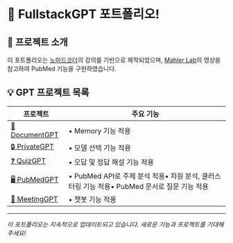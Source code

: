 # 🚀 FullstackGPT 포트폴리오!


## 🌟 프로젝트 소개

이 포트폴리오는 [노마드코더](https://nomadcoders.co/)의 강의를 기반으로 제작되었으며, 
[Mahler Lab](https://www.youtube.com/watch?v=FX65lQr7Ghc)의 영상을 참고하여 PubMed 기능을 구현하였습니다.

## 💡 GPT 프로젝트 목록

| 프로젝트 | 주요 기능 |
|----------|-----------|
| [📃 DocumentGPT](DocumentGPT) | • Memory 기능 적용 |
| [🔒 PrivateGPT](PrivateGPT) | • 모델 선택 기능 적용 |
| [❓ QuizGPT](QuizGPT) | • 오답 및 정답 해설 기능 적용 |
| [🖥️ PubMedGPT](PubMedGPT) | • PubMed API로 주제 분석 적용• 차원 분석, 클러스터링 기능 적용• PubMed 문서로 질문 기능 적용 |
| [💼 MeetingGPT](MeetingGPT) | • 챗봇 기능 적용 |

---

*이 포트폴리오는 지속적으로 업데이트되고 있습니다. 새로운 기능과 프로젝트를 기대해 주세요!*
